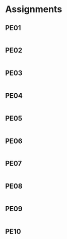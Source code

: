 # Assignments

## PE01

```html

```

## PE02

```js

```

## PE03

```ts

```

## PE04

```ts

```

## PE05

```ts

```

## PE06

```ts

```

## PE07

```ts

```

## PE08

```ts

```

## PE09

```ts

```

## PE10

```ts

```
